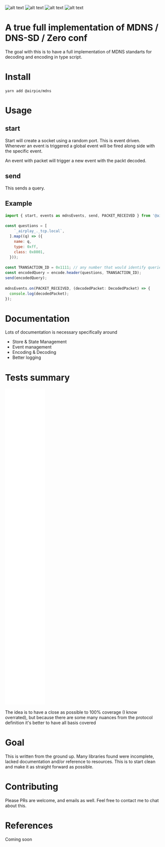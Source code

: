 ![alt text](./coverage//badge-branches.svg)
![alt text](./coverage//badge-functions.svg)
![alt text](./coverage//badge-lines.svg)
![alt text](./coverage//badge-statements.svg)

# A true full implementation of MDNS / DNS-SD / Zero conf

The goal with this is to have a full implementation of MDNS standarts for decoding and encoding in type script.

# Install

`yarn add @airpie/mdns`

# Usage

## start

Start will create a socket using a random port.
This is event driven. Whenever an event is triggered a global event will be fired along side with the specific event.

An event with packet will trigger a new event with the packt decoded.

## send

This sends a query.

## Example

```javascript
import { start, events as mdnsEvents, send, PACKET_RECEIVED } from '@airpie/mdns';

const questions = [
    `_airplay_._tcp.local`,
  ].map((q) => ({
    name: q,
    type: 0xff,
    class: 0x8001,
  }));

const TRANSACTION_ID = 0x1111; // any number that would identify queries and responses.
const encodedQuery = encode.header(questions, TRANSACTION_ID);
send(encodedQuery);

mdnsEvents.on(PACKET_RECEIVED, (decodedPacket: DecodedPacket) => {
  console.log(decodedPacket);
});
```

# Documentation

Lots of documentation is necessary specifically around

- Store & State Management
- Event management
- Encoding & Decoding
- Better logging

# Tests summary

![alt text](./test-report.svg)

The idea is to have a close as possible to 100% coverage (I know overrated), but because there are some many nuances from the protocol definition it's better to have all basis covered

# Goal

This is written from the ground up. Many libraries found were incomplete, lacked documentation and/or reference to resources. This is to start clean and make it as straight forward as possible.

# Contributing

Please PRs are welcome, and emails as well. Feel free to contact me to chat about this.

# References

Coming soon
